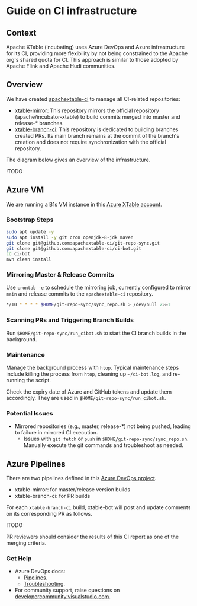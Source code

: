 # Guide on CI infrastructure

## Context

Apache XTable (incubating) uses Azure DevOps and Azure infrastructure for its CI, providing more flexibility by not being constrained to the Apache org's shared quota for CI.
This approach is similar to those adopted by Apache Flink and Apache Hudi communities.

## Overview

We have created [apachextable-ci](https://github.com/apachextable-ci) to manage all CI-related repositories:

- [xtable-mirror](https://github.com/apachextable-ci/xtable-mirror): This repository mirrors the official repository (apache/incubator-xtable) to build commits merged into master and release-* branches.
- [xtable-branch-ci](https://github.com/apachextable-ci/xtable-branch-ci): This repository is dedicated to building branches created PRs. Its main branch remains at the commit of the branch's creation and does not require synchronization with the official repository.

The diagram below gives an overview of the infrastructure.

!TODO

## Azure VM

We are running a B1s VM instance in this [Azure XTable account]().

### Bootstrap Steps

```sh
sudo apt update -y
sudo apt install -y git cron openjdk-8-jdk maven
git clone git@github.com:apachextable-ci/git-repo-sync.git
git clone git@github.com:apachextable-ci/ci-bot.git
cd ci-bot
mvn clean install
```

### Mirroring Master & Release Commits

Use `crontab -e` to schedule the mirroring job, currently configured to mirror `main` and release commits to the `apachextable-ci` repository.

```sh
*/10 * * * * $HOME/git-repo-sync/sync_repo.sh > /dev/null 2>&1
```

### Scanning PRs and Triggering Branch Builds

Run `$HOME/git-repo-sync/run_cibot.sh` to start the CI branch builds in the background.

### Maintenance

Manage the background process with `htop`.
Typical maintenance steps include killing the process from `htop`, cleaning up `~/ci-bot.log`, and re-running the script.

Check the expiry date of Azure and GitHub tokens and update them accordingly. They are used in `$HOME/git-repo-sync/run_cibot.sh`.

### Potential Issues

- Mirrored repositories (e.g., master, release-*) not being pushed, leading to failure in mirrored CI execution.
  - Issues with `git fetch` or `push` in `$HOME/git-repo-sync/sync_repo.sh`. Manually execute the git commands and troubleshoot as needed.

## Azure Pipelines

There are two pipelines defined in this [Azure DevOps project](https://dev.azure.com/apache-xtable-ci-org/apache-xtable-ci).

- xtable-mirror: for master/release version builds
- xtable-branch-ci: for PR builds

For each `xtable-branch-ci` build, xtable-bot will post and update comments on its corresponding PR as follows.

!TODO

PR reviewers should consider the results of this CI report as one of the merging criteria.

### Get Help

- Azure DevOps docs:
  - [Pipelines](https://docs.microsoft.com/en-us/azure/devops/pipelines/?view=azure-devops).
  - [Troubleshooting](https://docs.microsoft.com/en-us/azure/devops/pipelines/troubleshooting/troubleshooting?view=azure-devops).
- For community support, raise questions on [developercommunity.visualstudio.com](https://developercommunity.visualstudio.com/).
